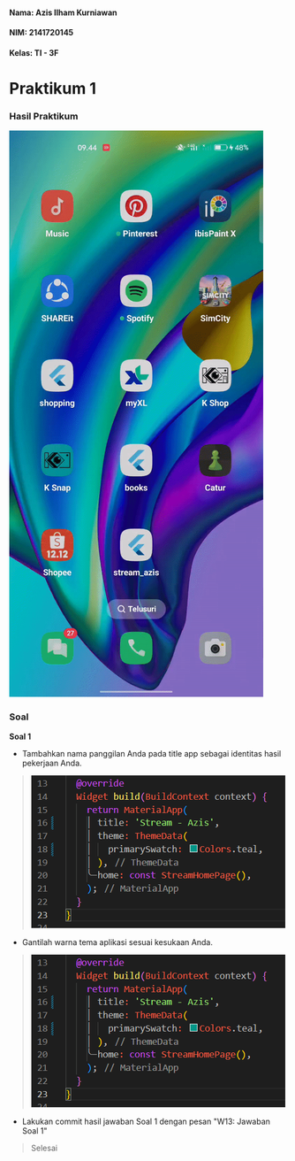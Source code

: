 #### Nama: Azis Ilham Kurniawan

#### NIM: 2141720145

#### Kelas: TI - 3F

# Praktikum 1

### Hasil Praktikum

![Hasil Praktikum](./docs/hasil_praktikum1.gif)

### Soal

**Soal 1**

- Tambahkan nama panggilan Anda pada title app sebagai identitas hasil pekerjaan Anda.
> ![SS Praktikum](./docs/soal1.png)
- Gantilah warna tema aplikasi sesuai kesukaan Anda.
> ![SS Praktikum](./docs/soal1.png)
- Lakukan commit hasil jawaban Soal 1 dengan pesan "W13: Jawaban Soal 1"
> Selesai